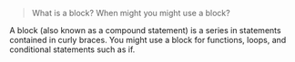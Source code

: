 > What is a block? When might you might use a block?

A block (also known as a compound statement) is a series in statements contained in curly braces. You might use a block for functions, loops, and conditional statements such as if.

